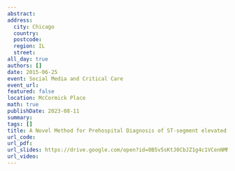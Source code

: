 ```yaml
---
abstract: 
address:
  city: Chicago
  country:
  postcode: 
  region: IL
  street: 
all_day: true
authors: []
date: 2015-06-25
event: Social Media and Critical Care
event_url: 
featured: false
location: McCormick Place
math: true
publishDate: 2023-08-11
summary: 
tags: []
title: A Novel Method for Prehospital Diagnosis of ST-segment elevated myocardial infarction
url_code: 
url_pdf: 
url_slides: https://drive.google.com/open?id=0B5v5sKtJ0CbJZ1g4c1VCenNMM2c
url_video: 
---
```

